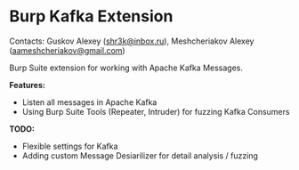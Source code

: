 # Burp Kafka Extension

Contacts: Guskov Alexey (shr3k@inbox.ru), Meshcheriakov Alexey (aameshcheriakov@gmail.com)

Burp Suite extension for working with Apache Kafka Messages.

__Features:__
+ Listen all messages in Apache Kafka
+ Using Burp Suite Tools (Repeater, Intruder) for fuzzing Kafka Consumers

__TODO:__
+ Flexible settings for Kafka
+ Adding custom Message Desiarilizer for detail analysis / fuzzing